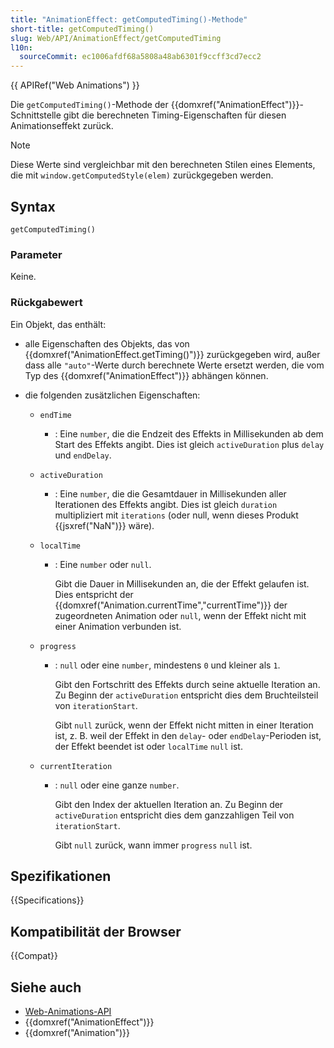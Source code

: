 ```yaml
---
title: "AnimationEffect: getComputedTiming()-Methode"
short-title: getComputedTiming()
slug: Web/API/AnimationEffect/getComputedTiming
l10n:
  sourceCommit: ec1006afdf68a5808a48ab6301f9ccff3cd7ecc2
---
```


{{ APIRef("Web Animations") }}

Die `getComputedTiming()`-Methode der {{domxref("AnimationEffect")}}-Schnittstelle gibt die berechneten Timing-Eigenschaften für diesen Animationseffekt zurück.

> [!NOTE]
> Diese Werte sind vergleichbar mit den berechneten Stilen eines Elements, die mit `window.getComputedStyle(elem)` zurückgegeben werden.

## Syntax

```js-nolint
getComputedTiming()
```

### Parameter

Keine.

### Rückgabewert

Ein Objekt, das enthält:

- alle Eigenschaften des Objekts, das von {{domxref("AnimationEffect.getTiming()")}} zurückgegeben wird, außer dass alle `"auto"`-Werte durch berechnete Werte ersetzt werden, die vom Typ des {{domxref("AnimationEffect")}} abhängen können.
- die folgenden zusätzlichen Eigenschaften:

  - `endTime`
    - : Eine `number`, die die Endzeit des Effekts in Millisekunden ab dem Start des Effekts angibt. Dies ist gleich `activeDuration` plus `delay` und `endDelay`.
  - `activeDuration`
    - : Eine `number`, die die Gesamtdauer in Millisekunden aller Iterationen des Effekts angibt. Dies ist gleich `duration` multipliziert mit `iterations` (oder null, wenn dieses Produkt {{jsxref("NaN")}} wäre).
  - `localTime`
    - : Eine `number` oder `null`.

      Gibt die Dauer in Millisekunden an, die der Effekt gelaufen ist. Dies entspricht der {{domxref("Animation.currentTime","currentTime")}} der zugeordneten Animation oder `null`, wenn der Effekt nicht mit einer Animation verbunden ist.

  - `progress`
    - : `null` oder eine `number`, mindestens `0` und kleiner als `1`.

      Gibt den Fortschritt des Effekts durch seine aktuelle Iteration an. Zu Beginn der `activeDuration` entspricht dies dem Bruchteilsteil von `iterationStart`.

      Gibt `null` zurück, wenn der Effekt nicht mitten in einer Iteration ist, z. B. weil der Effekt in den `delay`- oder `endDelay`-Perioden ist, der Effekt beendet ist oder `localTime` `null` ist.

  - `currentIteration`
    - : `null` oder eine ganze `number`.

      Gibt den Index der aktuellen Iteration an. Zu Beginn der `activeDuration` entspricht dies dem ganzzahligen Teil von `iterationStart`.

      Gibt `null` zurück, wann immer `progress` `null` ist.

## Spezifikationen

{{Specifications}}

## Kompatibilität der Browser

{{Compat}}

## Siehe auch

- [Web-Animations-API](/de/docs/Web/API/Web_Animations_API)
- {{domxref("AnimationEffect")}}
- {{domxref("Animation")}}
